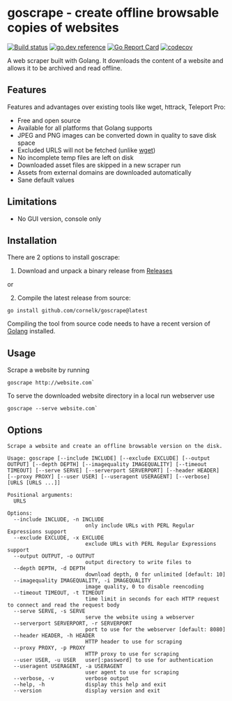 # goscrape - create offline browsable copies of websites

[![Build status](https://github.com/cornelk/goscrape/actions/workflows/go.yaml/badge.svg?branch=main)](https://github.com/cornelk/goscrape/actions)
[![go.dev reference](https://img.shields.io/badge/go.dev-reference-007d9c?logo=go&logoColor=white&style=flat-square)](https://pkg.go.dev/github.com/cornelk/goscrape)
[![Go Report Card](https://goreportcard.com/badge/github.com/cornelk/goscrape)](https://goreportcard.com/report/github.com/cornelk/goscrape)
[![codecov](https://codecov.io/gh/cornelk/goscrape/branch/main/graph/badge.svg?token=NS5UY28V3A)](https://codecov.io/gh/cornelk/goscrape)

A web scraper built with Golang. It downloads the content of a website and allows it to be archived and read offline.

## Features

Features and advantages over existing tools like wget, httrack, Teleport Pro:

* Free and open source
* Available for all platforms that Golang supports
* JPEG and PNG images can be converted down in quality to save disk space
* Excluded URLS will not be fetched (unlike [wget](https://savannah.gnu.org/bugs/?20808))
* No incomplete temp files are left on disk
* Downloaded asset files are skipped in a new scraper run
* Assets from external domains are downloaded automatically
* Sane default values

## Limitations

* No GUI version, console only

## Installation

There are 2 options to install goscrape:

1. Download and unpack a binary release from [Releases](https://github.com/cornelk/goscrape/releases)

or

2. Compile the latest release from source:

```
go install github.com/cornelk/goscrape@latest
```

Compiling the tool from source code needs to have a recent version of [Golang](https://go.dev/) installed.

## Usage

Scrape a website by running
```
goscrape http://website.com`
```

To serve the downloaded website directory in a local run webserver use
```
goscrape --serve website.com`
```

## Options

```
Scrape a website and create an offline browsable version on the disk.

Usage: goscrape [--include INCLUDE] [--exclude EXCLUDE] [--output OUTPUT] [--depth DEPTH] [--imagequality IMAGEQUALITY] [--timeout TIMEOUT] [--serve SERVE] [--serverport SERVERPORT] [--header HEADER] [--proxy PROXY] [--user USER] [--useragent USERAGENT] [--verbose] [URLS [URLS ...]]

Positional arguments:
  URLS

Options:
  --include INCLUDE, -n INCLUDE
                         only include URLs with PERL Regular Expressions support
  --exclude EXCLUDE, -x EXCLUDE
                         exclude URLs with PERL Regular Expressions support
  --output OUTPUT, -o OUTPUT
                         output directory to write files to
  --depth DEPTH, -d DEPTH
                         download depth, 0 for unlimited [default: 10]
  --imagequality IMAGEQUALITY, -i IMAGEQUALITY
                         image quality, 0 to disable reencoding
  --timeout TIMEOUT, -t TIMEOUT
                         time limit in seconds for each HTTP request to connect and read the request body
  --serve SERVE, -s SERVE
                         serve the website using a webserver
  --serverport SERVERPORT, -r SERVERPORT
                         port to use for the webserver [default: 8080]
  --header HEADER, -h HEADER
                         HTTP header to use for scraping
  --proxy PROXY, -p PROXY
                         HTTP proxy to use for scraping
  --user USER, -u USER   user[:password] to use for authentication
  --useragent USERAGENT, -a USERAGENT
                         user agent to use for scraping
  --verbose, -v          verbose output
  --help, -h             display this help and exit
  --version              display version and exit
```
